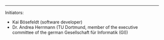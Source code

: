 ---
Initiators:

   * Kai Bösefeldt (software developer)
   * Dr. Andrea Herrmann (TU Dortmund, member of the executive committee of the german Gesellschaft für Informatik (GI))
